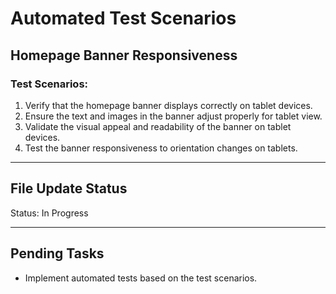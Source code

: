 # Automated Test Scenarios

## Homepage Banner Responsiveness

### Test Scenarios:
1. Verify that the homepage banner displays correctly on tablet devices.
2. Ensure the text and images in the banner adjust properly for tablet view.
3. Validate the visual appeal and readability of the banner on tablet devices.
4. Test the banner responsiveness to orientation changes on tablets.

---

## File Update Status

Status: In Progress

---

## Pending Tasks
- Implement automated tests based on the test scenarios.